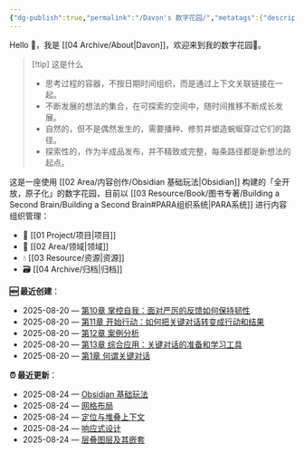 ```yaml
---
{"dg-publish":true,"permalink":"/Davon's 数字花园/","metatags":{"description":"这里是 🏡Davon 的数字花园，是个人不断发展的想法的集合，作为半成品的思考，在可探索的空间中，随时间推移不断播种、修剪、塑造","og:site_name":"DavonOs","og:title":"Davon 的数字花园","og:type":"article","og:url":"https://zuji.eu.org","og:image":"https://wp.technologyreview.com/wp-content/uploads/2020/08/digital-garden_web.jpg","og:image:width":"400","og:image:alt":"articlecover","og:locale":"zh_cn"},"tags":["gardenEntry"],"created":"2023-06-03 20:26","updated":"2025-08-12 09:12"}
---
```


Hello 👋，我是 [[04 Archive/About\|Davon]]，欢迎来到我的数字花园🌱。

>[!tip] 这是什么
>- 思考过程的容器，不按日期时间组织，而是通过上下文关联链接在一起。
>- 不断发展的想法的集合，在可探索的空间中，随时间推移不断成长发展。
>- 自然的，但不是偶然发生的，需要播种、修剪并塑造蜿蜒穿过它们的路径。
>- 探索性的，作为半成品发布，并不精致或完整，每条路径都是新想法的起点。

这是一座使用 [[02 Area/内容创作/Obsidian 基础玩法\|Obsidian]] 构建的「全开放，原子化」的数字花园，目前以 [[03 Resource/Book/图书专著/Building a Second Brain/Building a Second Brain#PARA组织系统\|PARA系统]] 进行内容组织管理：
- 🎯 [[01 Project/项目\|项目]]
- 🔖 [[02 Area/领域\|领域]]
- 💧 [[03 Resource/资源\|资源]]
- 🗃️ [[04 Archive/归档\|归档]]

**🆕 最近创建**：
<div><ul class="dataview list-view-ul"><li><span>2025-08-20 — <a data-tooltip-position="top" aria-label="03 Resource/Book/图书专著/关键对话：如何高效能沟通/第10章 掌控自我：面对严厉的反馈如何保持韧性.md" data-href="03 Resource/Book/图书专著/关键对话：如何高效能沟通/第10章 掌控自我：面对严厉的反馈如何保持韧性.md" href="03 Resource/Book/图书专著/关键对话：如何高效能沟通/第10章 掌控自我：面对严厉的反馈如何保持韧性.md" class="internal-link" target="_blank" rel="noopener nofollow">第10章 掌控自我：面对严厉的反馈如何保持韧性</a></span></li><li><span>2025-08-20 — <a data-tooltip-position="top" aria-label="03 Resource/Book/图书专著/关键对话：如何高效能沟通/第11章 开始行动：如何把关键对话转变成行动和结果.md" data-href="03 Resource/Book/图书专著/关键对话：如何高效能沟通/第11章 开始行动：如何把关键对话转变成行动和结果.md" href="03 Resource/Book/图书专著/关键对话：如何高效能沟通/第11章 开始行动：如何把关键对话转变成行动和结果.md" class="internal-link" target="_blank" rel="noopener nofollow">第11章 开始行动：如何把关键对话转变成行动和结果</a></span></li><li><span>2025-08-20 — <a data-tooltip-position="top" aria-label="03 Resource/Book/图书专著/关键对话：如何高效能沟通/第12章 案例分析.md" data-href="03 Resource/Book/图书专著/关键对话：如何高效能沟通/第12章 案例分析.md" href="03 Resource/Book/图书专著/关键对话：如何高效能沟通/第12章 案例分析.md" class="internal-link" target="_blank" rel="noopener nofollow">第12章 案例分析</a></span></li><li><span>2025-08-20 — <a data-tooltip-position="top" aria-label="03 Resource/Book/图书专著/关键对话：如何高效能沟通/第13章 综合应用：关键对话的准备和学习工具.md" data-href="03 Resource/Book/图书专著/关键对话：如何高效能沟通/第13章 综合应用：关键对话的准备和学习工具.md" href="03 Resource/Book/图书专著/关键对话：如何高效能沟通/第13章 综合应用：关键对话的准备和学习工具.md" class="internal-link" target="_blank" rel="noopener nofollow">第13章 综合应用：关键对话的准备和学习工具</a></span></li><li><span>2025-08-20 — <a data-tooltip-position="top" aria-label="03 Resource/Book/图书专著/关键对话：如何高效能沟通/第1章 何谓关键对话.md" data-href="03 Resource/Book/图书专著/关键对话：如何高效能沟通/第1章 何谓关键对话.md" href="03 Resource/Book/图书专著/关键对话：如何高效能沟通/第1章 何谓关键对话.md" class="internal-link" target="_blank" rel="noopener nofollow">第1章 何谓关键对话</a></span></li></ul></div>

**⏰ 最近更新**：
<div><ul class="dataview list-view-ul"><li><span>2025-08-24 — <a data-tooltip-position="top" aria-label="02 Area/内容创作/Obsidian 基础玩法.md" data-href="02 Area/内容创作/Obsidian 基础玩法.md" href="02 Area/内容创作/Obsidian 基础玩法.md" class="internal-link" target="_blank" rel="noopener nofollow">Obsidian 基础玩法</a></span></li><li><span>2025-08-24 — <a data-tooltip-position="top" aria-label="03 Resource/Book/图书专著/CSS in Depth 2nd/05 网格布局.md" data-href="03 Resource/Book/图书专著/CSS in Depth 2nd/05 网格布局.md" href="03 Resource/Book/图书专著/CSS in Depth 2nd/05 网格布局.md" class="internal-link" target="_blank" rel="noopener nofollow">网格布局</a></span></li><li><span>2025-08-24 — <a data-tooltip-position="top" aria-label="03 Resource/Book/图书专著/CSS in Depth 2nd/06 定位与堆叠上下文.md" data-href="03 Resource/Book/图书专著/CSS in Depth 2nd/06 定位与堆叠上下文.md" href="03 Resource/Book/图书专著/CSS in Depth 2nd/06 定位与堆叠上下文.md" class="internal-link" target="_blank" rel="noopener nofollow">定位与堆叠上下文</a></span></li><li><span>2025-08-24 — <a data-tooltip-position="top" aria-label="03 Resource/Book/图书专著/CSS in Depth 2nd/07 响应式设计.md" data-href="03 Resource/Book/图书专著/CSS in Depth 2nd/07 响应式设计.md" href="03 Resource/Book/图书专著/CSS in Depth 2nd/07 响应式设计.md" class="internal-link" target="_blank" rel="noopener nofollow">响应式设计</a></span></li><li><span>2025-08-24 — <a data-tooltip-position="top" aria-label="03 Resource/Book/图书专著/CSS in Depth 2nd/08 层叠图层及其嵌套.md" data-href="03 Resource/Book/图书专著/CSS in Depth 2nd/08 层叠图层及其嵌套.md" href="03 Resource/Book/图书专著/CSS in Depth 2nd/08 层叠图层及其嵌套.md" class="internal-link" target="_blank" rel="noopener nofollow">层叠图层及其嵌套</a></span></li></ul></div>